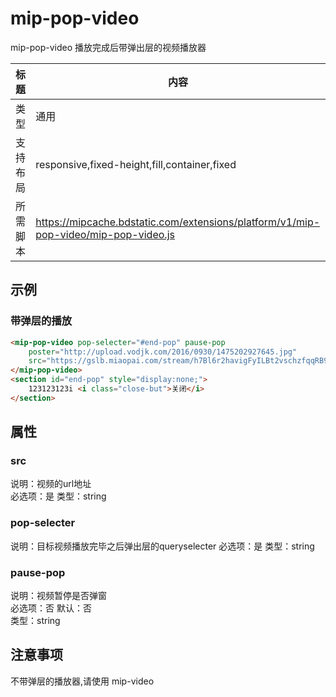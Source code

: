 # mip-pop-video
mip-pop-video 播放完成后带弹出层的视频播放器

标题|内容
----|----
类型|通用
支持布局|responsive,fixed-height,fill,container,fixed
所需脚本|https://mipcache.bdstatic.com/extensions/platform/v1/mip-pop-video/mip-pop-video.js
## 示例

### 带弹层的播放
```html
<mip-pop-video pop-selecter="#end-pop" pause-pop
    poster="http://upload.vodjk.com/2016/0930/1475202927645.jpg"
    src="https://gslb.miaopai.com/stream/h7Bl6r2havigFyILBt2vschzfqqRB97L.mp4?ssig=b54fd220dfd24fe6cb9bf5f07d72b904&time_stamp=1498546980748&cookie_id=&vend=1&os=1&partner=1&platform=2&cookie_id=&refer=miaopai&scid=h7Bl6r2havigFyILBt2vschzfqqRB97L">
</mip-pop-video>
<section id="end-pop" style="display:none;">
    123123123i <i class="close-but">关闭</i>
</section>
``` 

## 属性

### src
说明：视频的url地址  
必选项：是
类型：string

### pop-selecter
说明：目标视频播放完毕之后弹出层的queryselecter
必选项：是
类型：string

### pause-pop
说明：视频暂停是否弹窗  
必选项：否
默认：否  
类型：string

## 注意事项  
不带弹层的播放器,请使用 mip-video
